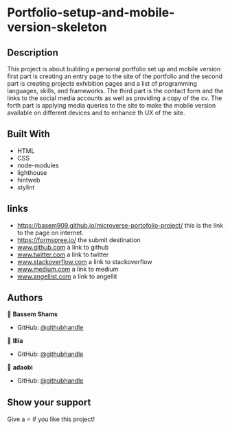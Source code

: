# Portfolio-setup-and-mobile-version-skeleton

## Description

This project is about building a personal portfolio set up and mobile version first part is creating an entry page to the site of the portfolio
and the second part is creating projects exhibition pages and a list of programming languages, skills, and frameworks.
The third part is the contact form and the links to the social media accounts as well as providing a copy of the cv.
The forth part is applying media queries to the site to make the mobile version available on different devices and to enhance th UX of the site.

## Built With

- HTML
- CSS
- node-modules
- lighthouse
- hintweb
- stylint

## links

- https://basem909.github.io/microverse-portofolio-project/
  this is the link to the page on internet.
- https://formspree.io/ the submit destination
- www.github.com a link to github
- www.twitter.com a link to twitter
- www.stackoverflow.com a link to stackoverflow
- www.medium.com a link to medium
- www.angellist.com a link to angellit

## Authors

👤 **Bassem Shams**

- GitHub: [@githubhandle](https://github.com/basem909)

👤 **Illia**

- GitHub: [@githubhandle](https://github.com/aliveGUY)

👤 **adaobi**

- GitHub: [@githubhandle](https://github.com/adanzeakonobi)

## Show your support

Give a ⭐️ if you like this project!
